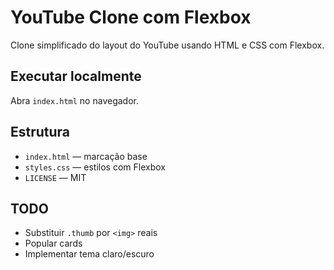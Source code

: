 # YouTube Clone com Flexbox

Clone simplificado do layout do YouTube usando HTML e CSS com Flexbox.

## Executar localmente
Abra `index.html` no navegador.

## Estrutura
- `index.html` — marcação base
- `styles.css` — estilos com Flexbox
- `LICENSE` — MIT

## TODO
- Substituir `.thumb` por `<img>` reais
- Popular cards
- Implementar tema claro/escuro
